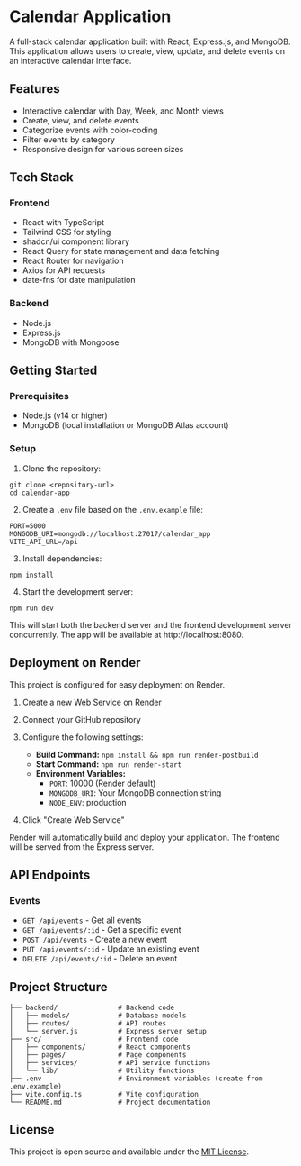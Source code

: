 
# Calendar Application

A full-stack calendar application built with React, Express.js, and MongoDB. This application allows users to create, view, update, and delete events on an interactive calendar interface.

## Features

- Interactive calendar with Day, Week, and Month views
- Create, view, and delete events
- Categorize events with color-coding
- Filter events by category
- Responsive design for various screen sizes

## Tech Stack

### Frontend
- React with TypeScript
- Tailwind CSS for styling
- shadcn/ui component library
- React Query for state management and data fetching
- React Router for navigation
- Axios for API requests
- date-fns for date manipulation

### Backend
- Node.js
- Express.js
- MongoDB with Mongoose

## Getting Started

### Prerequisites

- Node.js (v14 or higher)
- MongoDB (local installation or MongoDB Atlas account)

### Setup

1. Clone the repository:
```
git clone <repository-url>
cd calendar-app
```

2. Create a `.env` file based on the `.env.example` file:
```
PORT=5000
MONGODB_URI=mongodb://localhost:27017/calendar_app
VITE_API_URL=/api
```

3. Install dependencies:
```
npm install
```

4. Start the development server:
```
npm run dev
```

This will start both the backend server and the frontend development server concurrently. The app will be available at http://localhost:8080.

## Deployment on Render

This project is configured for easy deployment on Render.

1. Create a new Web Service on Render
2. Connect your GitHub repository
3. Configure the following settings:
   - **Build Command:** `npm install && npm run render-postbuild`
   - **Start Command:** `npm run render-start`
   - **Environment Variables:**
     - `PORT`: 10000 (Render default)
     - `MONGODB_URI`: Your MongoDB connection string
     - `NODE_ENV`: production

4. Click "Create Web Service"

Render will automatically build and deploy your application. The frontend will be served from the Express server.

## API Endpoints

### Events

- `GET /api/events` - Get all events
- `GET /api/events/:id` - Get a specific event
- `POST /api/events` - Create a new event
- `PUT /api/events/:id` - Update an existing event
- `DELETE /api/events/:id` - Delete an event

## Project Structure

```
├── backend/               # Backend code
│   ├── models/            # Database models
│   ├── routes/            # API routes
│   └── server.js          # Express server setup
├── src/                   # Frontend code
│   ├── components/        # React components
│   ├── pages/             # Page components
│   ├── services/          # API service functions
│   └── lib/               # Utility functions
├── .env                   # Environment variables (create from .env.example)
├── vite.config.ts         # Vite configuration
└── README.md              # Project documentation
```

## License

This project is open source and available under the [MIT License](LICENSE).
